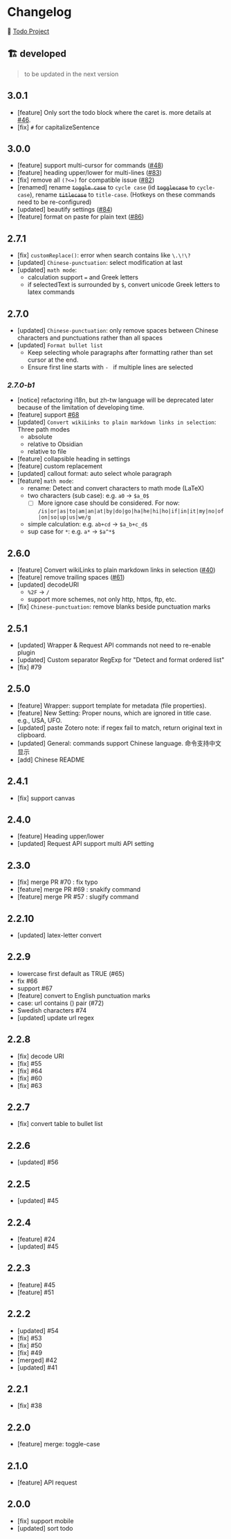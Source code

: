 # Changelog

🧱 [Todo Project](https://github.com/Benature/obsidian-text-format/projects/1)

## 🏗️ developed
> to be updated in the next version

## 3.0.1
- [feature] Only sort the todo block where the caret is. more details at [#46](https://github.com/Benature/obsidian-text-format/issues/46#issuecomment-2008929183).
- [fix] `#` for capitalizeSentence

## 3.0.0
- [feature] support multi-cursor for commands ([#48](https://github.com/Benature/obsidian-text-format/issues/48))
- [feature] heading upper/lower for multi-lines ([#83](https://github.com/Benature/obsidian-text-format/issues/83))
- [fix] remove all `(?<=)` for compatible issue ([#82](https://github.com/Benature/obsidian-text-format/issues/82))
- [renamed] rename ~~`toggle case`~~ to `cycle case` (id ~~`togglecase`~~ to `cycle-case`), rename ~~`titlecase`~~ to `title-case`. (Hotkeys on these commands need to be re-configured)
- [updated] beautify settings ([#84](https://github.com/Benature/obsidian-text-format/issues/84))
- [feature] format on paste for plain text ([#86](https://github.com/Benature/obsidian-text-format/issues/86))

## 2.7.1
- [fix] `customReplace()`: error when search contains like `\.\!\?` 
- [updated] `Chinese-punctuation`: select modification at last
- [updated] `math mode`: 
  - calculation support `=` and Greek letters
  - if selectedText is surrounded by `$`, convert unicode Greek letters to latex commands

## 2.7.0
- [updated] `Chinese-punctuation`: only remove spaces between Chinese characters and punctuations rather than all spaces
- [updated] `Format bullet list`
  - Keep selecting whole paragraphs after formatting rather than set cursor at the end.
  - Ensure first line starts with `- ` if multiple lines are selected

### *2.7.0-b1*

- [notice] refactoring i18n, but zh-tw language will be deprecated later because of the limitation of developing time.
- [feature] support [#68](https://github.com/Benature/obsidian-text-format/issues/68)
- [updated] `Convert wikiLinks to plain markdown links in selection`: Three path modes
  - absolute
  - relative to Obsidian
  - relative to file
- [feature] collapsible heading in settings
- [feature] custom replacement
- [updated] callout format: auto select whole paragraph
- [feature] `math mode`:
  - rename: Detect and convert characters to math mode (LaTeX)
  - two characters (sub case): e.g. `a0` -> `$a_0$`
    - [ ] More ignore case should be considered. For now: `/is|or|as|to|am|an|at|by|do|go|ha|he|hi|ho|if|in|it|my|no|of|on|so|up|us|we/g`
  - simple calculation: e.g. `ab+cd` -> `$a_b+c_d$`
  - sup case for `*`: e.g. `a*` -> `$a^*$`

## 2.6.0
- [feature] Convert wikiLinks to plain markdown links in selection ([#40](https://github.com/Benature/obsidian-text-format/issues/40))
- [feature] remove trailing spaces ([#61](https://github.com/Benature/obsidian-text-format/issues/61))
- [updated] decodeURI
  - `%2F` -> `/`
  - support more schemes, not only http, https, ftp, etc.
- [fix] `Chinese-punctuation`: remove blanks beside punctuation marks

## 2.5.1
- [updated] Wrapper & Request API commands not need to re-enable plugin
- [updated] Custom separator RegExp for "Detect and format ordered list"
- [fix] #79

## 2.5.0
- [feature] Wrapper: support template for metadata (file properties).
- [feature] New Setting: Proper nouns, which are ignored in title case. e.g., USA, UFO.
- [updated] paste Zotero note: if regex fail to match, return original text in clipboard.
- [updated] General: commands support Chinese language. 命令支持中文显示
- [add] Chinese README

## 2.4.1
- [fix] support canvas

## 2.4.0
- [feature] Heading upper/lower
- [updated] Request API support multi API setting

## 2.3.0
- [fix] merge PR #70 : fix typo
- [feature] merge PR #69 : snakify command
- [feature] merge PR #57 : slugify command

## 2.2.10
- [updated] latex-letter convert

## 2.2.9
- lowercase first default as TRUE (#65)
- fix #66
- support #67
- [feature] convert to English punctuation marks
- case: url contains () pair (#72)
- Swedish characters #74
- [updated] update url regex

## 2.2.8
- [fix] decode URI
- [fix] #55
- [fix] #64
- [fix] #60
- [fix] #63

## 2.2.7
- [fix] convert table to bullet list

## 2.2.6
- [updated] #56

## 2.2.5
- [updated] #45

## 2.2.4
- [feature] #24
- [updated] #45

## 2.2.3
- [feature] #45
- [feature] #51

## 2.2.2
- [updated] #54
- [fix] #53
- [fix] #50
- [fix] #49
- [merged] #42
- [updated] #41

## 2.2.1
- [fix] #38

## 2.2.0
- [feature] merge: toggle-case

## 2.1.0
- [feature] API request

## 2.0.0
- [fix] support mobile
- [updated] sort todo